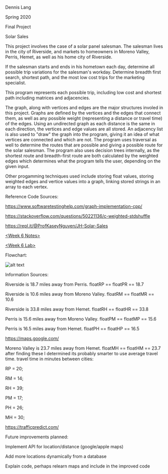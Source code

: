 Dennis Lang

Spring 2020

Final Project

Solar Sales

This project involves the case of a solar panel salesman. The salesman lives in the city of Riverside, and
markets to homeowners in Moreno Valley, Perris, Hemet, as well as his home city of Riverside.

If the salesman starts and ends in his hometown each day, determine all possible trip variations for the salesman's
workday. Determine breadth first search, shortest path, and the most low cost trips for the marketing specialist.

This program represents each possible trip, including low cost and shortest path including matrices and adjacencies.

The graph, along with vertices and edges are the major structures involed in this project. Graphs are defined by the vertices and the edges that connect them, as well as any possible weight (representing a distance or travel time) of the edges. Using an undirected graph as each distance is the same in each direction, the vertices and edge values are all stored. An adjacency list is also used to "draw" the graph into the program, giving it an idea of what vertices are connected and which are not. The program uses traversal as well to determine the routes that are possible and giving a possible route for the solar salesman. The program also uses decision trees internally, as the shortest route and breadth-first route are both calculated by the weighted edges which determines what the program tells the user, depending on the given input.

Other progamming techniques used include storing float values, storing weighted edges and vertice values into a graph, linking stored strings in an array to each vertex.

Reference Code Sources:

https://www.softwaretestinghelp.com/graph-implementation-cpp/


https://stackoverflow.com/questions/50221136/c-weighted-stdshuffle


https://repl.it/@ProfKaseyNguyen/JH-Solar-Sales


[&lt;Week 6 Notes&gt;](https://rccd.instructure.com/courses/21484/pages/chapter-16-notes?module_item_id=771022)


[&lt;Week 6 Lab&gt;](https://rccd.instructure.com/courses/21484/pages/chapter-16-notes?module_item_id=771022)

Flowchart:


![alt text](https://i.imgur.com/FdhLiII.png)

Information Sources:

Riverside is 18.7 miles away from Perris. floatRP == floatPR == 18.7

Riverside is 10.6 miles away from Moreno Valley. floatRM == floatMR == 10.6

Riverside is 33.8 miles away from Hemet. floatRH == floatHR == 33.8

Perris is 15.6 miles away from Moreno Valley. floatPM == floatMP == 15.6

Perris is 16.5 miles away from Hemet. floatPH == floatHP == 16.5

https://maps.google.com/

Moreno Valley is 23.7 miles away from Hemet. floatMH == floatHM == 23.7
after finding these I determined its probably smarter to use average travel time.
travel time in minutes between cities:

RP = 20;

RM = 14;

RH = 39;

PM = 17;

PH = 26;

MH = 30;

https://trafficpredict.com/

Future improvements planned:

Implement API for location/distance (google/apple maps)

Add more locations dynamically from a database

Explain code, perhaps relearn maps and include in the improved code
